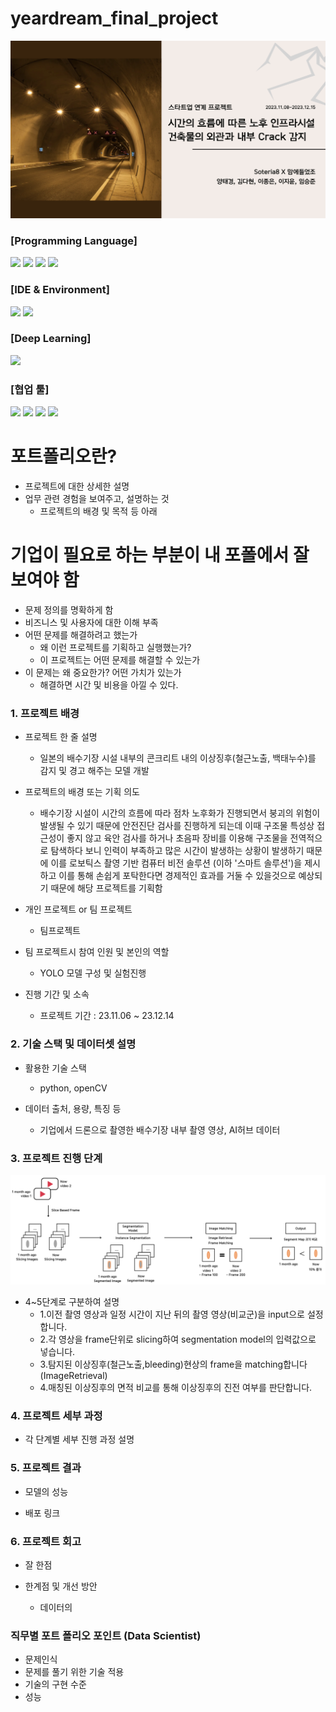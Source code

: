 # yeardream_final_project



<p>
<img src="images/Cover.png">
</p>


### [Programming Language] <br>
<img src="https://img.shields.io/badge/numpy-013243?style=for-the-badge&logo=numpy&logoColor=white">
<img src="https://img.shields.io/badge/pandas-150458?style=for-the-badge&logo=pandas&logoColor=white">
<img src="https://img.shields.io/badge/opencv-5C3EE8?style=for-the-badge&logo=opencv&logoColor=white">
<img src="https://img.shields.io/badge/Python-3776AB?style=for-the-badge&logo=python&logoColor=white"> <br>

### [IDE & Environment]
<img src="https://img.shields.io/badge/visual studio code-007ACC?style=for-the-badge&logo=visualstudiocode&logoColor=white">
<img src="https://img.shields.io/badge/anaconda-44A833?style=for-the-badge&logo=anaconda&logoColor=white">

### [Deep Learning]
<img src="https://img.shields.io/badge/Pytorch-EE4C2C?style=for-the-badge&logo=pytorch&logoColor=white">

### [협업 툴]

<img src="https://img.shields.io/badge/github-181717?style=for-the-badge&logo=github&logoColor=white">
<img src="https://img.shields.io/badge/Slack-4A154B?style=for-the-badge&logo=slack&logoColor=white">
<img src="https://img.shields.io/badge/notion-000000?style=for-the-badge&logo=notion&logoColor=white">
<img src="https://img.shields.io/badge/discord-5865F2?style=for-the-badge&logo=discord&logoColor=white">








# 포트폴리오란?
- 프로젝트에 대한 상세한 설명
- 업무 관련 경험을 보여주고, 설명하는 것
    - 프로젝트의 배경 및 목적 등 아래 



# 기업이 필요로 하는 부분이 내 포폴에서 잘 보여야 함 
- 문제 정의를 명확하게 함
- 비즈니스 및 사용자에 대한 이해 부족
- 어떤 문제를 해결하려고 했는가
    - 왜 이런 프로젝트를 기획하고 실행했는가?
    - 이 프로젝트는 어떤 문제를 해결할 수 있는가
- 이 문제는 왜 중요한가? 어떤 가치가 있는가
    - 해결하면 시간 및 비용을 아낄 수 있다.



### 1. 프로젝트 배경
- 프로젝트 한 줄 설명
    - 일본의 배수기장 시설 내부의 콘크리트 내의 이상징후(철근노출, 백태누수)를 감지 및 경고 해주는 모델 개발

- 프로젝트의 배경 또는 기획 의도
    - 배수기장 시설이 시간의 흐름에 따라 점차 노후화가 진행되면서 붕괴의 위험이 발생될 수 있기 때문에 안전진단 검사를 진행하게 되는데 
    이때 구조물 특성상 접근성이 좋지 않고 육안 검사를 하거나 초음파 장비를 이용해 구조물을 전역적으로 탐색하다 보니 인력이 부족하고 많은 시간이 발생하는 상황이 발생하기 때문에 이를 로보틱스 촬영 기반 컴퓨터 비전 솔루션 (이하 '스마트 솔루션')을 제시하고 이를 통해 손쉽게 포탁한다면 경제적인 효과를 거둘 수 있을것으로 예상되기 때문에 해당 프로젝트를 기획함

- 개인 프로젝트 or 팀 프로젝트
    - 팀프로젝트

- 팀 프로젝트시 참여 인원 및 본인의 역할 
    - YOLO 모델 구성 및 실험진행

- 진행 기간 및 소속
    - 프로젝트 기간 : 23.11.06 ~ 23.12.14


### 2. 기술 스택 및 데이터셋 설명

- 활용한 기술 스택
    - python, openCV

- 데이터 출처, 용량, 특징 등
    - 기업에서 드론으로 촬영한 배수기장 내부 촬영 영상, AI허브 데이터

### 3. 프로젝트 진행 단계

<p>
<img src="images/workflow.jpg">
</p>

- 4~5단계로 구분하여 설명
    - 1.이전 촬영 영상과 일정 시간이 지난 뒤의 촬영 영상(비교군)을 input으로 설정합니다.
    - 2.각 영상을 frame단위로 slicing하여 segmentation model의 입력값으로 넣습니다.
    - 3.탐지된 이상징후(철근노출,bleeding)현상의 frame을 matching합니다 (ImageRetrieval)
    - 4.매칭된 이상징후의 면적 비교를 통해 이상징후의 진전 여부를 판단합니다.


### 4. 프로젝트 세부 과정

- 각 단계별 세부 진행 과정 설명

### 5. 프로젝트 결과

- 모델의 성능

- 배포 링크

### 6. 프로젝트 회고

- 잘 한점

- 한계점 및 개선 방안
    - 데이터의 

### 직무별 포트 폴리오 포인트 (Data Scientist)
- 문제인식
- 문제를 풀기 위한 기술 적용
- 기술의 구현 수준
- 성능

